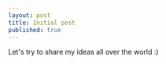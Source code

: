 ```yaml
---
layout: post
title: Initial post
published: true
---
```




Let's try to share my ideas all over the world :)
